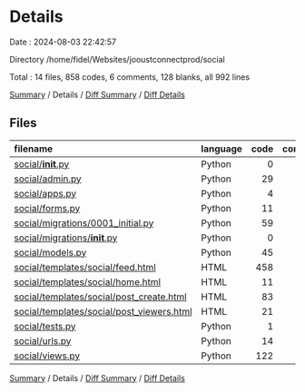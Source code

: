 # Details

Date : 2024-08-03 22:42:57

Directory /home/fidel/Websites/jooustconnectprod/social

Total : 14 files,  858 codes, 6 comments, 128 blanks, all 992 lines

[Summary](results.md) / Details / [Diff Summary](diff.md) / [Diff Details](diff-details.md)

## Files
| filename | language | code | comment | blank | total |
| :--- | :--- | ---: | ---: | ---: | ---: |
| [social/__init__.py](/social/__init__.py) | Python | 0 | 0 | 1 | 1 |
| [social/admin.py](/social/admin.py) | Python | 29 | 0 | 8 | 37 |
| [social/apps.py](/social/apps.py) | Python | 4 | 0 | 3 | 7 |
| [social/forms.py](/social/forms.py) | Python | 11 | 0 | 1 | 12 |
| [social/migrations/0001_initial.py](/social/migrations/0001_initial.py) | Python | 59 | 1 | 7 | 67 |
| [social/migrations/__init__.py](/social/migrations/__init__.py) | Python | 0 | 0 | 1 | 1 |
| [social/models.py](/social/models.py) | Python | 45 | 0 | 10 | 55 |
| [social/templates/social/feed.html](/social/templates/social/feed.html) | HTML | 458 | 1 | 50 | 509 |
| [social/templates/social/home.html](/social/templates/social/home.html) | HTML | 11 | 0 | 1 | 12 |
| [social/templates/social/post_create.html](/social/templates/social/post_create.html) | HTML | 83 | 0 | 12 | 95 |
| [social/templates/social/post_viewers.html](/social/templates/social/post_viewers.html) | HTML | 21 | 1 | 4 | 26 |
| [social/tests.py](/social/tests.py) | Python | 1 | 1 | 2 | 4 |
| [social/urls.py](/social/urls.py) | Python | 14 | 0 | 1 | 15 |
| [social/views.py](/social/views.py) | Python | 122 | 2 | 27 | 151 |

[Summary](results.md) / Details / [Diff Summary](diff.md) / [Diff Details](diff-details.md)
